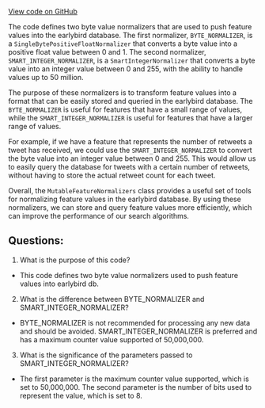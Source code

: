 [View code on GitHub](https://github.com/misbahsy/the-algorithm/src/java/com/twitter/search/common/relevance/features/MutableFeatureNormalizers.java)

The code defines two byte value normalizers that are used to push feature values into the earlybird database. The first normalizer, `BYTE_NORMALIZER`, is a `SingleBytePositiveFloatNormalizer` that converts a byte value into a positive float value between 0 and 1. The second normalizer, `SMART_INTEGER_NORMALIZER`, is a `SmartIntegerNormalizer` that converts a byte value into an integer value between 0 and 255, with the ability to handle values up to 50 million. 

The purpose of these normalizers is to transform feature values into a format that can be easily stored and queried in the earlybird database. The `BYTE_NORMALIZER` is useful for features that have a small range of values, while the `SMART_INTEGER_NORMALIZER` is useful for features that have a larger range of values. 

For example, if we have a feature that represents the number of retweets a tweet has received, we could use the `SMART_INTEGER_NORMALIZER` to convert the byte value into an integer value between 0 and 255. This would allow us to easily query the database for tweets with a certain number of retweets, without having to store the actual retweet count for each tweet. 

Overall, the `MutableFeatureNormalizers` class provides a useful set of tools for normalizing feature values in the earlybird database. By using these normalizers, we can store and query feature values more efficiently, which can improve the performance of our search algorithms.
## Questions: 
 1. What is the purpose of this code?
- This code defines two byte value normalizers used to push feature values into earlybird db.

2. What is the difference between BYTE_NORMALIZER and SMART_INTEGER_NORMALIZER?
- BYTE_NORMALIZER is not recommended for processing any new data and should be avoided. SMART_INTEGER_NORMALIZER is preferred and has a maximum counter value supported of 50,000,000.

3. What is the significance of the parameters passed to SMART_INTEGER_NORMALIZER?
- The first parameter is the maximum counter value supported, which is set to 50,000,000. The second parameter is the number of bits used to represent the value, which is set to 8.